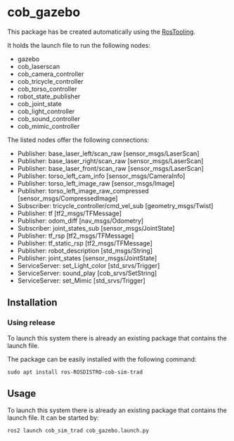 # cob_gazebo

This package has be created automatically using the [RosTooling](https://github.com/ipa320/RosTooling).


It holds the launch file to run the following nodes:
- gazebo
- cob_laserscan
- cob_camera_controller
- cob_tricycle_controller
- cob_torso_controller
- robot_state_publisher
- cob_joint_state
- cob_light_controller
- cob_sound_controller
- cob_mimic_controller

The listed nodes offer the following connections:
- Publisher: base_laser_left/scan_raw [sensor_msgs/LaserScan]
- Publisher: base_laser_right/scan_raw [sensor_msgs/LaserScan]
- Publisher: base_laser_front/scan_raw [sensor_msgs/LaserScan]
- Publisher: torso_left_cam_info [sensor_msgs/CameraInfo]
- Publisher: torso_left_image_raw [sensor_msgs/Image]
- Publisher: torso_left_image_raw_compressed [sensor_msgs/CompressedImage]
- Subscriber: tricycle_controller/cmd_vel_sub [geometry_msgs/Twist]
- Publisher: tf [tf2_msgs/TFMessage]
- Publisher: odom_diff [nav_msgs/Odometry]
- Subscriber: joint_states_sub [sensor_msgs/JointState]
- Publisher: tf_rsp [tf2_msgs/TFMessage]
- Publisher: tf_static_rsp [tf2_msgs/TFMessage]
- Publisher: robot_description [std_msgs/String]
- Publisher: joint_states [sensor_msgs/JointState]
- ServiceServer: set_Light_color [std_srvs/Trigger]
- ServiceServer: sound_play [cob_srvs/SetString]
- ServiceServer: set_Mimic [std_srvs/Trigger]

## Installation

### Using release

To launch this system there is already an existing package that contains the launch file.

The package can be easily installed with the following command:

```
sudo apt install ros-ROSDISTRO-cob-sim-trad
```



## Usage

To launch this system there is already an existing package that contains the launch file. It can be started by:

```
ros2 launch cob_sim_trad cob_gazebo.launch.py 
```


